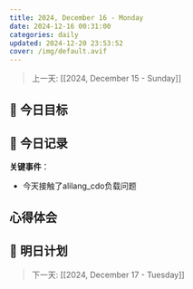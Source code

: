 ```yaml
---
title: 2024, December 16 - Monday
date: 2024-12-16 00:31:00
categories: daily
updated: 2024-12-20 23:53:52
cover: /img/default.avif
---
```


> 上一天: [[2024, December 15 - Sunday]]
## 🌟 今日目标 



## 📝 今日记录

**关键事件**：
- 今天接触了alilang_cdo负载问题

心得体会
- 

## 🔮 明日计划


> 下一天:  [[2024, December 17 - Tuesday]]